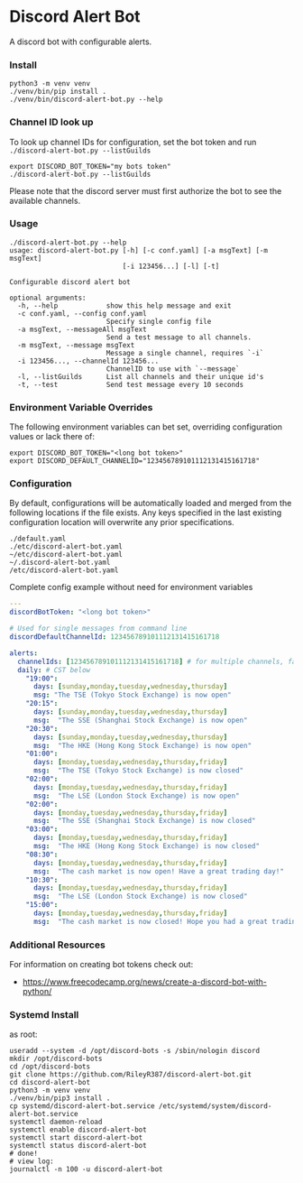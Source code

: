 # Discord Alert Bot

A discord bot with configurable alerts.

### Install
```
python3 -m venv venv
./venv/bin/pip install .
./venv/bin/discord-alert-bot.py --help
```

### Channel ID look up
To look up channel IDs for configuration, set the bot token and run `./discord-alert-bot.py --listGuilds`
```
export DISCORD_BOT_TOKEN="my bots token"
./discord-alert-bot.py --listGuilds
```
Please note that the discord server must first authorize the bot to see the available channels.

### Usage
```
./discord-alert-bot.py --help
usage: discord-alert-bot.py [-h] [-c conf.yaml] [-a msgText] [-m msgText]
                            [-i 123456...] [-l] [-t]

Configurable discord alert bot

optional arguments:
  -h, --help            show this help message and exit
  -c conf.yaml, --config conf.yaml
                        Specify single config file
  -a msgText, --messageAll msgText
                        Send a test message to all channels.
  -m msgText, --message msgText
                        Message a single channel, requires `-i`
  -i 123456..., --channelId 123456...
                        ChannelID to use with `--message`
  -l, --listGuilds      List all channels and their unique id's
  -t, --test            Send test message every 10 seconds

```

### Environment Variable Overrides

The following environment variables can bet set, overriding configuration values or lack there of:
```
export DISCORD_BOT_TOKEN="<long bot token>"
export DISCORD_DEFAULT_CHANNELID="123456789101112131415161718"
```

### Configuration
By default, configurations will be automatically loaded and merged from the following locations if the file exists. Any keys specified in the last existing configuration location will overwrite any prior specifications.
```
./default.yaml
./etc/discord-alert-bot.yaml
~/etc/discord-alert-bot.yaml
~/.discord-alert-bot.yaml
/etc/discord-alert-bot.yaml
```

Complete config example without need for environment variables
```default.yaml
---
discordBotToken: "<long bot token>"

# Used for single messages from command line
discordDefaultChannelId: 123456789101112131415161718

alerts:
  channelIds: [123456789101112131415161718] # for multiple channels, fall back to `discordDefaultChannelId` if not specified
  daily: # CST below
    "19:00":
      days: [sunday,monday,tuesday,wednesday,thursday]
      msg: "The TSE (Tokyo Stock Exchange) is now open"
    "20:15":
      days: [sunday,monday,tuesday,wednesday,thursday]
      msg:  "The SSE (Shanghai Stock Exchange) is now open"
    "20:30":
      days: [sunday,monday,tuesday,wednesday,thursday]
      msg:  "The HKE (Hong Kong Stock Exchange) is now open"
    "01:00":
      days: [monday,tuesday,wednesday,thursday,friday]
      msg:  "The TSE (Tokyo Stock Exchange) is now closed"
    "02:00":
      days: [monday,tuesday,wednesday,thursday,friday]
      msg:  "The LSE (London Stock Exchange) is now open"
    "02:00":
      days: [monday,tuesday,wednesday,thursday,friday]
      msg:  "The SSE (Shanghai Stock Exchange) is now closed"
    "03:00":
      days: [monday,tuesday,wednesday,thursday,friday]
      msg:  "The HKE (Hong Kong Stock Exchange) is now closed"
    "08:30":
      days: [monday,tuesday,wednesday,thursday,friday]
      msg:  "The cash market is now open! Have a great trading day!"
    "10:30":
      days: [monday,tuesday,wednesday,thursday,friday]
      msg:  "The LSE (London Stock Exchange) is now closed"
    "15:00":
      days: [monday,tuesday,wednesday,thursday,friday]
      msg:  "The cash market is now closed! Hope you had a great trading day!"

```

### Additional Resources
For information on creating bot tokens check out:
  - https://www.freecodecamp.org/news/create-a-discord-bot-with-python/


### Systemd Install
as root:
```
useradd --system -d /opt/discord-bots -s /sbin/nologin discord
mkdir /opt/discord-bots
cd /opt/discord-bots
git clone https://github.com/RileyR387/discord-alert-bot.git
cd discord-alert-bot
python3 -m venv venv
./venv/bin/pip3 install .
cp systemd/discord-alert-bot.service /etc/systemd/system/discord-alert-bot.service
systemctl daemon-reload
systemctl enable discord-alert-bot
systemctl start discord-alert-bot
systemctl status discord-alert-bot
# done!
# view log:
journalctl -n 100 -u discord-alert-bot
```

